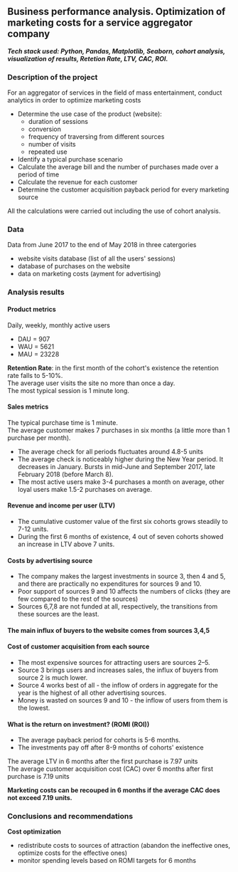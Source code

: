 ## Business performance analysis. Optimization of marketing costs for a service aggregator company

***Tech stack used: Python, Pandas, Matplotlib, Seaborn, cohort analysis, visualization of results, Retetion Rate, LTV, CAC, ROI.***

### Description of the project

For an aggregator of services in the field of mass entertainment, conduct analytics in order to optimize marketing costs

* Determine the use case of the product (website):
  *  duration of sessions
  *  conversion
  *  frequency of traversing from different sources
  *  number of visits
  *  repeated use
*  Identify a typical purchase scenario
*  Calculate the average bill and the number of purchases made over a period of time
*  Calculate the revenue for each customer
*  Determine the customer acquisition payback period for every marketing source

All the calculations were carried out including the use of cohort analysis.

### Data

Data from June 2017 to the end of May 2018 in three catergories

* website visits database (list of all the users' sessions)
* database of purchases on the website
* data on marketing costs (ayment for advertising)

### Analysis results

#### Product metrics

Daily, weekly, monthly active users

* DAU = 907
* WAU = 5621
* MAU = 23228

**Retention Rate**: in the first month of the cohort's existence the retention rate falls to 5-10%.\
The average user visits the site no more than once a day.\
The most typical session is 1 minute long.

#### Sales metrics

The typical purchase time is 1 minute.\
The average customer makes 7 purchases in six months (a little more than 1 purchase per month).

* The average check for all periods fluctuates around 4.8-5 units
* The average check is noticeably higher during the New Year period. It decreases in January. Bursts in mid-June and September 2017, late February 2018 (before March 8).
* The most active users make 3-4 purchases a month on average, other loyal users make 1.5-2 purchases on average.

#### Revenue and income per user (LTV)

* The cumulative customer value of the first six cohorts grows steadily to 7-12 units.
* During the first 6 months of existence, 4 out of seven cohorts showed an increase in LTV above 7 units.

#### Costs by advertising source

* The company makes the largest investments in source 3, then 4 and 5, and there are practically no expenditures for sources 9 and 10.
* Poor support of sources 9 and 10 affects the numbers of clicks (they are few compared to the rest of the sources)
* Sources 6,7,8 are not funded at all, respectively, the transitions from these sources are the least.

#### The main influx of buyers to the website comes from sources 3,4,5

#### Cost of customer acquisition from each source

* The most expensive sources for attracting users are sources 2–5.
* Source 3 brings users and increases sales, the influx of buyers from source 2 is much lower.
* Source 4 works best of all - the inflow of orders in aggregate for the year is the highest of all other advertising sources.
* Money is wasted on sources 9 and 10 - the inflow of users from them is the lowest.

#### What is the return on investment? (ROMI (ROI))

* The average payback period for cohorts is 5-6 months.
* The investments pay off after 8-9 months of cohorts' existence

The average LTV in 6 months after the first purchase is 7.97 units\
The average customer acquisition cost (CAC) over 6 months after first purchase is 7.19 units

**Marketing costs can be recouped in 6 months if the average CAC does not exceed 7.19 units.**

### Conclusions and recommendations

**Cost optimization**

* redistribute costs to sources of attraction (abandon the ineffective ones, optimize costs for the effective ones)
* monitor spending levels based on ROMI targets for 6 months

